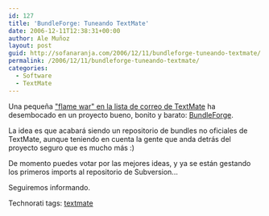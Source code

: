 ```yaml
---
id: 127
title: 'BundleForge: Tuneando TextMate'
date: 2006-12-11T12:38:31+00:00
author: Ale Muñoz
layout: post
guid: http://sofanaranja.com/2006/12/11/bundleforge-tuneando-textmate/
permalink: /2006/12/11/bundleforge-tuneando-textmate/
categories:
  - Software
  - TextMate
---
```

Una pequeña ["flame war" en la lista de correo de TextMate](http://thread.gmane.org/gmane.editors.textmate.general/16026/focus=16103) ha desembocado en un proyecto bueno, bonito y barato: [BundleForge](http://bundleforge.com/).

La idea es que acabará siendo un repositorio de bundles no oficiales de TextMate, aunque teniendo en cuenta la gente que anda detrás del proyecto seguro que es mucho más :)

De momento puedes votar por las mejores ideas, y ya se están gestando los primeros imports al repositorio de Subversion...

Seguiremos informando.

<div class="techtag"><span>Technorati tags:</span> <a href="http://technorati.com/tag/textmate" rel="tag">textmate</a></div>